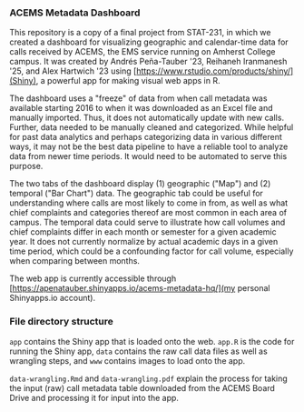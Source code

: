 ### ACEMS Metadata Dashboard

This repository is a copy of a final project from STAT-231, in which we created a dashboard for visualizing geographic and calendar-time data for calls received by ACEMS, the EMS service running on Amherst College campus. It was created by Andrés Peña-Tauber '23, Reihaneh Iranmanesh '25, and Alex Hartwich '23 using [https://www.rstudio.com/products/shiny/](Shiny), a powerful app for making visual web apps in R.

The dashboard uses a "freeze" of data from when call metadata was available starting 2016 to when it was downloaded as an Excel file and manually imported. Thus, it does not automatically update with new calls. Further, data needed to be manually cleaned and categorized. While helpful for past data analytics and perhaps categorizing data in various different ways, it may not be the best data pipeline to have a reliable tool to analyze data from newer time periods. It would need to be automated to serve this purpose.

The two tabs of the dashboard display (1) geographic ("Map") and (2) temporal ("Bar Chart") data. The geographic tab could be useful for understanding where calls are most likely to come in from, as well as what chief complaints and categories thereof are most common in each area of campus. The temporal data could serve to illustrate how call volumes and chief complaints differ in each month or semester for a given academic year. It does not currently normalize by actual academic days in a given time period, which could be a confounding factor for call volume, especially when comparing between months.

The web app is currently accessible through [https://apenatauber.shinyapps.io/acems-metadata-hq/](my personal Shinyapps.io account).

### File directory structure

`app` contains the Shiny app that is loaded onto the web. `app.R` is the code for running the Shiny app, `data` contains the raw call data files as well as wrangling steps, and `www` contains images to load onto the app.

`data-wrangling.Rmd` and `data-wrangling.pdf` explain the process for taking the input (raw) call metadata table downloaded from the ACEMS Board Drive and processing it for input into the app.
